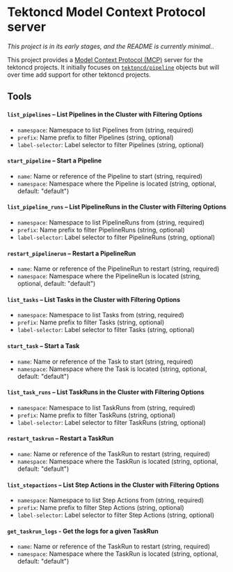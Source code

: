 # Tektoncd Model Context Protocol server

*This project is in its early stages, and the README is currently minimal.*.

This project provides a [Model Context Protocol (MCP)](https://modelcontextprotocol.io) server for the tektoncd projects.
It initially focuses on [`tektoncd/pipeline`](https://github.com/tektoncd/pipeline) objects but will over time add support for other tektoncd projects.

## Tools

#### `list_pipelines` – List Pipelines in the Cluster with Filtering Options
- `namespace`: Namespace to list Pipelines from (string, required)
- `prefix`: Name prefix to filter Pipelines (string, optional)
- `label-selector`: Label selector to filter Pipelines (string, optional)

#### `start_pipeline` – Start a Pipeline
- `name`: Name or reference of the Pipeline to start (string, required)
- `namespace`: Namespace where the Pipeline is located (string, optional, default: "default")

#### `list_pipeline_runs` – List PipelineRuns in the Cluster with Filtering Options
- `namespace`: Namespace to list PipelineRuns from (string, required)
- `prefix`: Name prefix to filter PipelineRuns (string, optional)
- `label-selector`: Label selector to filter PipelineRuns (string, optional)

#### `restart_pipelinerun` – Restart a PipelineRun
- `name`: Name or reference of the PipelineRun to restart (string, required)
- `namespace`: Namespace where the PipelineRun is located (string, optional, default: "default")

#### `list_tasks` – List Tasks in the Cluster with Filtering Options
- `namespace`: Namespace to list Tasks from (string, required)
- `prefix`: Name prefix to filter Tasks (string, optional)
- `label-selector`: Label selector to filter Tasks (string, optional)

#### `start_task` – Start a Task
- `name`: Name or reference of the Task to start (string, required)
- `namespace`: Namespace where the Task is located (string, optional, default: "default")

#### `list_task_runs` – List TaskRuns in the Cluster with Filtering Options
- `namespace`: Namespace to list TaskRuns from (string, required)
- `prefix`: Name prefix to filter TaskRuns (string, optional)
- `label-selector`: Label selector to filter TaskRuns (string, optional)

#### `restart_taskrun` – Restart a TaskRun
- `name`: Name or reference of the TaskRun to restart (string, required)
- `namespace`: Namespace where the TaskRun is located (string, optional, default: "default")

#### `list_stepactions` – List Step Actions in the Cluster with Filtering Options
- `namespace`: Namespace to list Step Actions from (string, required)
- `prefix`: Name prefix to filter Step Actions (string, optional)
- `label-selector`: Label selector to filter Step Actions (string, optional)

#### `get_taskrun_logs` - Get the logs for a given TaskRun
- `name`: Name or reference of the TaskRun to restart (string, required)
- `namespace`: Namespace where the TaskRun is located (string, optional, default: "default")
